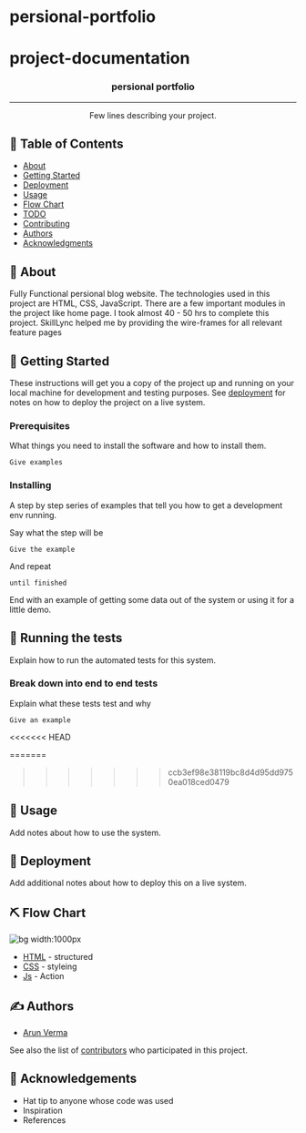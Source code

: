 # persional-portfolio



# project-documentation

<!-- <p align="center">
  <a href="" rel="noopener">
 <img width=500px height=400px src="./blogs/images/self" alt="Project logo"></a>
</p> -->


<h3 align="center">persional portfolio</h3>

---

<p align="center"> Few lines describing your project.
    <br> 
</p>

## 📝 Table of Contents
- [About](#about)
- [Getting Started](#getting_started)
- [Deployment](#deployment)
- [Usage](#usage)
- [Flow Chart](#flowchart)
- [TODO](../TODO.md)
- [Contributing](../CONTRIBUTING.md)
- [Authors](#authors)
- [Acknowledgments](#acknowledgement)

## 🧐 About <a name = "about"></a>
Fully Functional persional blog website. The technologies used in this project are HTML, CSS, JavaScript. There are a few important modules in the project like home page. I took almost 40 - 50 hrs to complete this project. SkillLync helped me by providing the wire-frames for all relevant feature pages

## 🏁 Getting Started <a name = "getting_started"></a>
These instructions will get you a copy of the project up and running on your local machine for development and testing purposes. See [deployment](#deployment) for notes on how to deploy the project on a live system.

### Prerequisites
What things you need to install the software and how to install them.

```
Give examples
```

### Installing
A step by step series of examples that tell you how to get a development env running.

Say what the step will be

```
Give the example
```

And repeat

```
until finished
```

End with an example of getting some data out of the system or using it for a little demo.

## 🔧 Running the tests <a name = "tests"></a>
Explain how to run the automated tests for this system.

### Break down into end to end tests
Explain what these tests test and why

```
Give an example
```

<<<<<<< HEAD


=======
>>>>>>> ccb3ef98e38119bc8d4d95dd9750ea018ced0479
## 🎈 Usage <a name="usage"></a>
Add notes about how to use the system.

## 🚀 Deployment <a name = "deployment"></a>
Add additional notes about how to deploy this on a live system.

## ⛏️ Flow Chart <a name = "flowchart"></a>

![bg width:1000px](https://soapchu.files.wordpress.com/2011/01/flowchart.jpg)

- [HTML](https://www.html.com/) - structured
- [CSS](https://css.com/) - styleing
- [Js](https://js.com/) - Action


## ✍️ Authors <a name = "authors"></a>
- [Arun Verma](https://github.com/Assistantsir22/persional-portfolio.git)

See also the list of [contributors](https://github.com/Assistantsir22/persional-portfolio.git) who participated in this project.

## 🎉 Acknowledgements <a name = "acknowledgement"></a>
- Hat tip to anyone whose code was used
- Inspiration
- References
